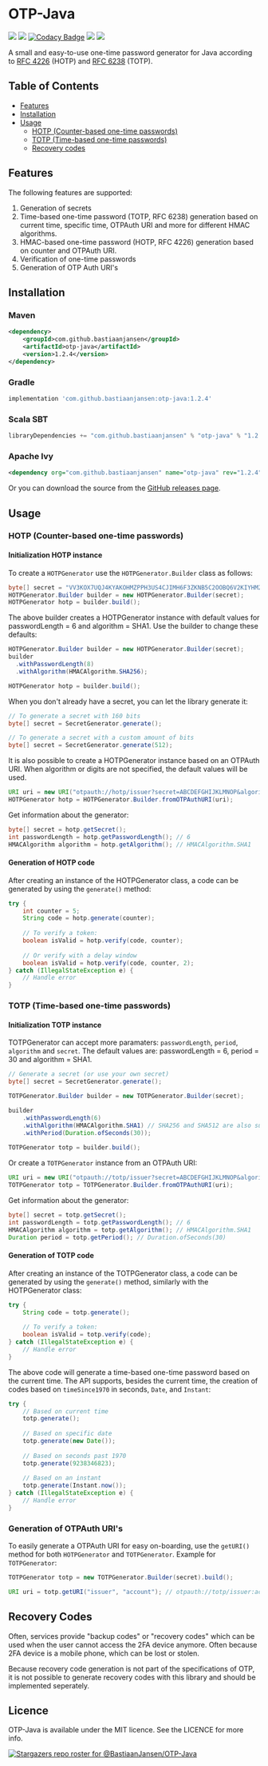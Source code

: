 # OTP-Java

![](https://github./BastiaanJansen/OTP-Java/workflows/Build/badge.svg)
![](https://github.com/BastiaanJansen/OTP-Java/workflows/Test/badge.svg)
[![Codacy Badge](https://app.codacy.com/project/badge/Grade/91d3addee9e94a0cad9436601d4a4e1e)](https://www.codacy.com/gh/BastiaanJansen/OTP-Java/dashboard?utm_source=github.com&amp;utm_medium=referral&amp;utm_content=BastiaanJansen/OTP-Java&amp;utm_campaign=Badge_Grade)
![](https://img.shields.io/github/license/BastiaanJansen/OTP-Java)
![](https://img.shields.io/github/issues/BastiaanJansen/OTP-Java)

A small and easy-to-use one-time password generator for Java according to [RFC 4226](https://tools.ietf.org/html/rfc4226) (HOTP) and [RFC 6238](https://tools.ietf.org/html/rfc6238) (TOTP).

## Table of Contents

* [Features](#features)
* [Installation](#installation)
* [Usage](#usage)
    * [HOTP (Counter-based one-time passwords)](#hotp-counter-based-one-time-passwords)
    * [TOTP (Time-based one-time passwords)](#totp-time-based-one-time-passwords)
    * [Recovery codes](#recovery-codes)

## Features
The following features are supported:
1. Generation of secrets
2. Time-based one-time password (TOTP, RFC 6238) generation based on current time, specific time, OTPAuth URI and more for different HMAC algorithms.
3. HMAC-based one-time password (HOTP, RFC 4226) generation based on counter and OTPAuth URI.
4. Verification of one-time passwords
5. Generation of OTP Auth URI's

## Installation
### Maven
```xml
<dependency>
    <groupId>com.github.bastiaanjansen</groupId>
    <artifactId>otp-java</artifactId>
    <version>1.2.4</version>
</dependency>
```

### Gradle
```gradle
implementation 'com.github.bastiaanjansen:otp-java:1.2.4'
```

### Scala SBT
```scala
libraryDependencies += "com.github.bastiaanjansen" % "otp-java" % "1.2.4"
```

### Apache Ivy
```xml
<dependency org="com.github.bastiaanjansen" name="otp-java" rev="1.2.4" />
```

Or you can download the source from the [GitHub releases page](https://github.com/BastiaanJansen/OTP-Java/releases).

## Usage
### HOTP (Counter-based one-time passwords)
#### Initialization HOTP instance
To create a `HOTPGenerator` use the `HOTPGenerator.Builder` class as follows:

```java
byte[] secret = "VV3KOX7UQJ4KYAKOHMZPPH3US4CJIMH6F3ZKNB5C2OOBQ6V2KIYHM27Q".getBytes();
HOTPGenerator.Builder builder = new HOTPGenerator.Builder(secret);
HOTPGenerator hotp = builder.build();
```
The above builder creates a HOTPGenerator instance with default values for passwordLength = 6 and algorithm = SHA1. Use the builder to change these defaults:
```java
HOTPGenerator.Builder builder = new HOTPGenerator.Builder(secret);
builder
  .withPasswordLength(8)
  .withAlgorithm(HMACAlgorithm.SHA256);

HOTPGenerator hotp = builder.build();
```

When you don't already have a secret, you can let the library generate it:
```java
// To generate a secret with 160 bits
byte[] secret = SecretGenerator.generate();

// To generate a secret with a custom amount of bits
byte[] secret = SecretGenerator.generate(512);
```

It is also possible to create a HOTPGenerator instance based on an OTPAuth URI. When algorithm or digits are not specified, the default values will be used.
```java
URI uri = new URI("otpauth://hotp/issuer?secret=ABCDEFGHIJKLMNOP&algorithm=SHA1&digits=6&counter=8237");
HOTPGenerator hotp = HOTPGenerator.Builder.fromOTPAuthURI(uri);
```

Get information about the generator:

```java
byte[] secret = hotp.getSecret();
int passwordLength = hotp.getPasswordLength(); // 6
HMACAlgorithm algorithm = hotp.getAlgorithm(); // HMACAlgorithm.SHA1
```

#### Generation of HOTP code
After creating an instance of the HOTPGenerator class, a code can be generated by using the `generate()` method:
```java
try {
    int counter = 5;
    String code = hotp.generate(counter);
    
    // To verify a token:
    boolean isValid = hotp.verify(code, counter);
    
    // Or verify with a delay window
    boolean isValid = hotp.verify(code, counter, 2);
} catch (IllegalStateException e) {
    // Handle error
}
```

### TOTP (Time-based one-time passwords)
#### Initialization TOTP instance
TOTPGenerator can accept more paramaters: `passwordLength`, `period`, `algorithm` and `secret`. The default values are: passwordLength = 6, period = 30 and algorithm = SHA1.

```java
// Generate a secret (or use your own secret)
byte[] secret = SecretGenerator.generate();

TOTPGenerator.Builder builder = new TOTPGenerator.Builder(secret);

builder
    .withPasswordLength(6)
    .withAlgorithm(HMACAlgorithm.SHA1) // SHA256 and SHA512 are also supported
    .withPeriod(Duration.ofSeconds(30));
    
TOTPGenerator totp = builder.build();
```
Or create a `TOTPGenerator` instance from an OTPAuth URI:
```java
URI uri = new URI("otpauth://totp/issuer?secret=ABCDEFGHIJKLMNOP&algorithm=SHA1&digits=6&period=30");
TOTPGenerator totp = TOTPGenerator.Builder.fromOTPAuthURI(uri);
```

Get information about the generator:
```java
byte[] secret = totp.getSecret();
int passwordLength = totp.getPasswordLength(); // 6
HMACAlgorithm algorithm = totp.getAlgorithm(); // HMACAlgorithm.SHA1
Duration period = totp.getPeriod(); // Duration.ofSeconds(30)
```

#### Generation of TOTP code
After creating an instance of the TOTPGenerator class, a code can be generated by using the `generate()` method, similarly with the HOTPGenerator class:
```java
try {
    String code = totp.generate();
     
    // To verify a token:
    boolean isValid = totp.verify(code);
} catch (IllegalStateException e) {
    // Handle error
}
```
The above code will generate a time-based one-time password based on the current time. The API supports, besides the current time, the creation of codes based on `timeSince1970` in seconds, `Date`, and `Instant`:

```java
try {
    // Based on current time
    totp.generate();
    
    // Based on specific date
    totp.generate(new Date());
    
    // Based on seconds past 1970
    totp.generate(9238346823);
    
    // Based on an instant
    totp.generate(Instant.now());
} catch (IllegalStateException e) {
    // Handle error
}
```

### Generation of OTPAuth URI's
To easily generate a OTPAuth URI for easy on-boarding, use the `getURI()` method for both `HOTPGenerator` and `TOTPGenerator`. Example for `TOTPGenerator`:
```java
TOTPGenerator totp = new TOTPGenerator.Builder(secret).build();

URI uri = totp.getURI("issuer", "account"); // otpauth://totp/issuer:account?period=30&digits=6&secret=SECRET&algorithm=SHA1

```

## Recovery Codes
Often, services provide "backup codes" or "recovery codes" which can be used when the user cannot access the 2FA device anymore. Often because 2FA device is a mobile phone, which can be lost or stolen. 

Because recovery code generation is not part of the specifications of OTP, it is not possible to generate recovery codes with this library and should be implemented seperately.

## Licence
OTP-Java is available under the MIT licence. See the LICENCE for more info.

[![Stargazers repo roster for @BastiaanJansen/OTP-Java](https://reporoster.com/stars/BastiaanJansen/OTP-Java)](https://github.com/BastiaanJansen/OTP-Java/stargazers)
